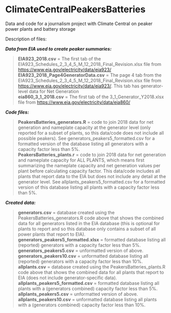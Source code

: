 # ClimateCentralPeakersBatteries
Data and code for a journalism project with Climate Central on peaker power plants and battery storage

Description of files:

**_Data from EIA used to create peaker summaries:_**   
  
>  **EIA923_2018.csv** = The first tab of the EIA923_Schedules_2_3_4_5_M_12_2018_Final_Revision.xlsx file from https://www.eia.gov/electricity/data/eia923/  
>  **EIA923_2018_Page4GeneratorData.csv** = The page 4 tab from the EIA923_Schedules_2_3_4_5_M_12_2018_Final_Revision.xlsx file from https://www.eia.gov/electricity/data/eia923/. This tab has generator-level data for Net Generation  
>  **eia860_3_1_2018.csv** = The first tab of the 3_1_Generator_Y2018.xlsx file from https://www.eia.gov/electricity/data/eia860/  

_**Code files:**_  
  
>  **PeakersBatteries_generators.R** = code to join 2018 data for net generation and nameplate capacity at the generator level (only reported for a subset of plants, so this data/code does not include all possible peakers). See generators_peakers5_formatted.csv for a formatted version of the database listing all generators with a capacity factor less than 5%.  
>  **PeakersBatteries_plants.r** = code to join 2018 data for net generation and nameplate capacity for ALL PLANTS, which means first summarizing the nameplate capacity and net generation values per plant before calculating capacity factor. This data/code includes all plants that report data to the EIA but does not include any detail at the generator level. See allplants_peakers5_formatted.csv for a formatted version of this database listing all plants with a capacity factor less than 5%.  
  
_**Created data:**_  
  
>  **generators.csv** = database created using the PeakersBatteries_generators.R code above that shows the combined data for all generators listed in the EIA database (this is optional for plants to report and so this database only contains a subset of all power plants that report to EIA).   
>  **generators_peakers5_formatted.xlsx** = formatted database listing all (reported) generators with a capacity factor less than 5%.  
>  **generators_peakers5.csv** = unformatted version of above.   
>  **generators_peakers10.csv** = unformatted database listing all (reported) generators with a capacity factor less than 10%.  
>  **allplants.csv** = database created using the PeakersBatteries_plants.R code above that shows the combined data for all plants that report to EIA (does not include generator-specific data).  
>  **allplants_peakers5_formatted.csv** = formatted database listing all plants with a (generators combined) capacity factor less than 5%.  
>  **allplants_peakers5.csv** = unformatted version of above.  
>  **allplants_peakers10.csv** = unformatted database listing all plants with a (generators combined) capacity factor less than 10%.  

